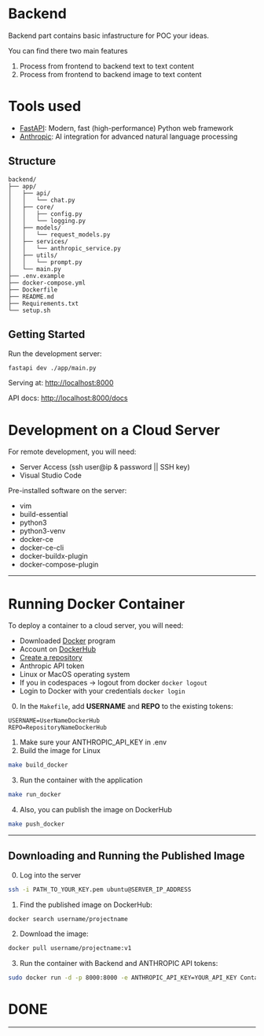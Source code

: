 # Backend
Backend part contains basic infastructure for POC your ideas.

You can find there two main features
1. Process from frontend to backend text to text content
2. Process from frontend to backend image to text content


# Tools used
- [FastAPI](https://fastapi.tiangolo.com/):        Modern, fast (high-performance) Python web framework
- [Anthropic](https://docs.anthropic.com/en/home): AI integration for advanced natural language processing


## Structure
```
backend/
├── app/
│   ├── api/
│   │   └── chat.py
│   ├── core/
│   │   ├── config.py 
│   │   └── logging.py
│   ├── models/
│   │   └── request_models.py
│   ├── services/
│   │   └── anthropic_service.py
│   ├── utils/
│   │   └── prompt.py
│   └── main.py
├── .env.example
├── docker-compose.yml
├── Dockerfile
├── README.md
├── Requirements.txt
└── setup.sh
```

## Getting Started

Run the development server:

```bash
fastapi dev ./app/main.py
```

Serving at: [http://localhost:8000](http://localhost:8000)

API docs: [http://localhost:8000/docs](http://localhost:8000/docs)

# Development on a Cloud Server

For remote development, you will need:

- Server Access (ssh user@ip & password || SSH key)
- Visual Studio Code

Pre-installed software on the server:

- vim
- build-essential
- python3
- python3-venv
- docker-ce
- docker-ce-cli
- docker-buildx-plugin
- docker-compose-plugin

---

# Running Docker Container

To deploy a container to a cloud server, you will need:

- Downloaded [Docker](https://www.docker.com/products/docker-desktop/) program
- Account on [DockerHub](https://hub.docker.com/)
- [Create a repository](https://docs.docker.com/docker-hub/repos/create/)
- Anthropic API token
- Linux or MacOS operating system
- If you in codespaces -> logout from docker `docker logout`
- Login to Docker with your credentials `docker login`

0. In the `Makefile`, add **USERNAME** and **REPO** to the existing tokens:
```
USERNAME=UserNameDockerHub
REPO=RepositoryNameDockerHub
```
1. Make sure your ANTHROPIC_API_KEY in .env
2. Build the image for Linux
```bash
make build_docker
```
3. Run the container with the application
```bash
make run_docker
```
4. Also, you can publish the image on DockerHub
```bash
make push_docker
```

---

## Downloading and Running the Published Image
0. Log into the server
```bash
ssh -i PATH_TO_YOUR_KEY.pem ubuntu@SERVER_IP_ADDRESS
```
1. Find the published image on DockerHub:
```bash
docker search username/projectname
```
2. Download the image:
```bash
docker pull username/projectname:v1
```
3. Run the container with Backend and ANTHROPIC API tokens:
```bash
sudo docker run -d -p 8000:8000 -e ANTHROPIC_API_KEY=YOUR_API_KEY ContainerID
```

# DONE
--- --- --- 

